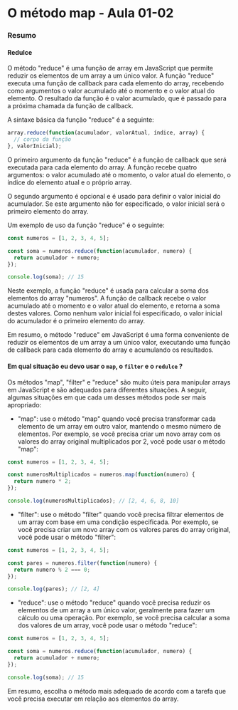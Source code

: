 <!--
Antes de publicar a issue, lembre-se de clicar na aba "Preview", para visualizar se a formatação está correta =)
-->

<!-- Escreva/insira as imagens após essa linha -->

# O método map - Aula 01-02

### Resumo

#### Redulce

O método "reduce" é uma função de array em JavaScript que permite reduzir os elementos de um array a um único valor. A função "reduce" executa uma função de callback para cada elemento do array, recebendo como argumentos o valor acumulado até o momento e o valor atual do elemento. O resultado da função é o valor acumulado, que é passado para a próxima chamada da função de callback.

A sintaxe básica da função "reduce" é a seguinte:

```javascript
array.reduce(function(acumulador, valorAtual, índice, array) {
  // corpo da função
}, valorInicial);
```

O primeiro argumento da função "reduce" é a função de callback que será executada para cada elemento do array. A função recebe quatro argumentos: o valor acumulado até o momento, o valor atual do elemento, o índice do elemento atual e o próprio array.

O segundo argumento é opcional e é usado para definir o valor inicial do acumulador. Se este argumento não for especificado, o valor inicial será o primeiro elemento do array.

Um exemplo de uso da função "reduce" é o seguinte:

```javascript
const numeros = [1, 2, 3, 4, 5];

const soma = numeros.reduce(function(acumulador, numero) {
  return acumulador + numero;
});

console.log(soma); // 15
```

Neste exemplo, a função "reduce" é usada para calcular a soma dos elementos do array "numeros". A função de callback recebe o valor acumulado até o momento e o valor atual do elemento, e retorna a soma destes valores. Como nenhum valor inicial foi especificado, o valor inicial do acumulador é o primeiro elemento do array.

Em resumo, o método "reduce" em JavaScript é uma forma conveniente de reduzir os elementos de um array a um único valor, executando uma função de callback para cada elemento do array e acumulando os resultados.

#### Em qual situação eu devo usar o `map`, o `filter` e o `redulce` ?

Os métodos "map", "filter" e "reduce" são muito úteis para manipular arrays em JavaScript e são adequados para diferentes situações. A seguir, algumas situações em que cada um desses métodos pode ser mais apropriado:

- "map": use o método "map" quando você precisa transformar cada elemento de um array em outro valor, mantendo o mesmo número de elementos. Por exemplo, se você precisa criar um novo array com os valores do array original multiplicados por 2, você pode usar o método "map":

```javascript
const numeros = [1, 2, 3, 4, 5];

const numerosMultiplicados = numeros.map(function(numero) {
  return numero * 2;
});

console.log(numerosMultiplicados); // [2, 4, 6, 8, 10]
```

* "filter": use o método "filter" quando você precisa filtrar elementos de um array com base em uma condição especificada. Por exemplo, se você precisa criar um novo array com os valores pares do array original, você pode usar o método "filter":

```javascript
const numeros = [1, 2, 3, 4, 5];

const pares = numeros.filter(function(numero) {
  return numero % 2 === 0;
});

console.log(pares); // [2, 4]
```

* "reduce": use o método "reduce" quando você precisa reduzir os elementos de um array a um único valor, geralmente para fazer um cálculo ou uma operação. Por exemplo, se você precisa calcular a soma dos valores de um array, você pode usar o método "reduce":

```javascript
const numeros = [1, 2, 3, 4, 5];

const soma = numeros.reduce(function(acumulador, numero) {
  return acumulador + numero;
});

console.log(soma); // 15
```

Em resumo, escolha o método mais adequado de acordo com a tarefa que você precisa executar em relação aos elementos do array.
